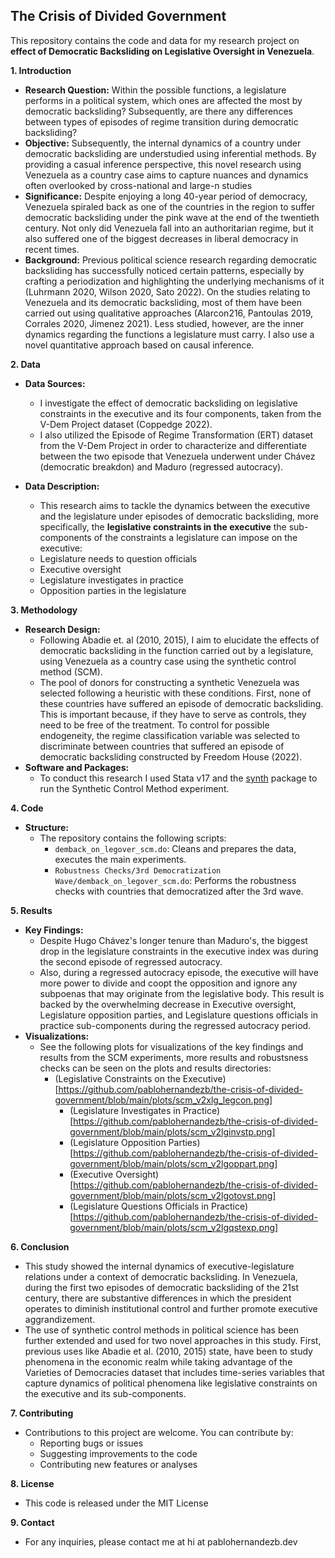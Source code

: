 ## The Crisis of Divided Government

This repository contains the code and data for my research project on ****effect of Democratic Backsliding on Legislative Oversight in Venezuela****.

**1. Introduction**

* **Research Question:** Within the possible functions, a legislature performs in a political system, which ones are affected the most by democratic backsliding? Subsequently, are there any differences between types of episodes of regime transition during democratic backsliding?
* **Objective:** Subsequently, the internal dynamics of a country under democratic backsliding are understudied using inferential methods. By providing a casual inference perspective, this novel research using Venezuela as a country case aims to capture nuances and dynamics often overlooked by cross-national and large-n studies
* **Significance:** Despite enjoying a long 40-year period of democracy, Venezuela spiraled back as one of the countries in the region to suffer democratic backsliding under the pink wave at the end of the twentieth century. Not only did Venezuela fall into an authoritarian regime, but it also suffered one of the biggest decreases in liberal democracy in recent times. 
* **Background:** Previous political science research regarding democratic backsliding has successfully noticed certain patterns, especially by crafting a periodization and highlighting the underlying mechanisms of it (Luhrmann 2020, Wilson 2020, Sato 2022). On the studies relating to Venezuela and its democratic backsliding, most of them have been carried out using qualitative approaches (Alarcon216, Pantoulas 2019, Corrales 2020, Jimenez 2021). Less studied, however, are the inner dynamics regarding the functions a legislature must carry. I also use a novel quantitative approach based on causal inference.

**2. Data**

* **Data Sources:**
    * I investigate the effect of democratic backsliding on legislative constraints in the executive and its four components, taken from the V-Dem Project dataset (Coppedge 2022).
    * I also utilized the Episode of Regime Transformation (ERT) dataset from the V-Dem Project in order to characterize and differentiate between the two episode that Venezuela underwent under Chávez (democratic breakdon) and Maduro (regressed autocracy).

* **Data Description:**
    * This research aims to tackle the dynamics between the executive and the legislature under episodes of democratic backsliding, more specifically, the **legislative constraints in the executive** the sub-components of the constraints a legislature can impose on the executive:
    * Legislature needs to question officials
    * Executive oversight
    * Legislature investigates in practice
    * Opposition parties in the legislature

**3. Methodology**

* **Research Design:** 
    * Following Abadie et. al (2010, 2015), I aim to elucidate the effects of democratic backsliding in the function carried out by a legislature, using Venezuela as a country case using the synthetic control method (SCM). 
    * The pool of donors for constructing a synthetic Venezuela was selected following a heuristic with these conditions. First, none of these countries have suffered an episode of democratic backsliding. This is important because, if they have to serve as controls, they need to be free of the treatment. To control for possible endogeneity, the regime classification variable was selected to discriminate between countries that suffered an episode of democratic backsliding constructed by Freedom House (2022).
* **Software and Packages:**
    * To conduct this research I used Stata v17 and the [synth](http://fmwww.bc.edu/repec/bocode/s/synth.html) package to run the Synthetic Control Method experiment.

**4. Code**

* **Structure:** 
    * The repository contains the following scripts: 
        * `demback_on_legover_scm.do`: Cleans and prepares the data, executes the main experiments.
        * `Robustness Checks/3rd Democratization Wave/demback_on_legover_scm.do`: Performs the robustness checks with countries that democratized after the 3rd wave.

**5. Results**

* **Key Findings:** 
    * Despite Hugo Chávez's longer tenure than Maduro's, the biggest drop in the legislature constraints in the executive index was during the second episode of regressed autocracy.
    * Also, during a regressed autocracy episode, the executive will have more power to divide and coopt the opposition and ignore any subpoenas that may originate from the legislative body. This result is backed by the overwhelming decrease in Executive oversight, Legislature opposition parties, and Legislature questions officials in practice sub-components during the regressed autocracy period.
* **Visualizations:** 
    * See the following plots for visualizations of the key findings and results from the SCM experiments, more results and robustsness checks can be seen on the plots and results directories: 
        * (Legislative Constraints on the Executive)[https://github.com/pablohernandezb/the-crisis-of-divided-government/blob/main/plots/scm_v2xlg_legcon.png]
            * (Legislature Investigates in Practice)[https://github.com/pablohernandezb/the-crisis-of-divided-government/blob/main/plots/scm_v2lginvstp.png]
            * (Legislature Opposition Parties)[https://github.com/pablohernandezb/the-crisis-of-divided-government/blob/main/plots/scm_v2lgoppart.png]
            * (Executive Oversight)[https://github.com/pablohernandezb/the-crisis-of-divided-government/blob/main/plots/scm_v2lgotovst.png]
            * (Legislature Questions Officials in Practice)[https://github.com/pablohernandezb/the-crisis-of-divided-government/blob/main/plots/scm_v2lgqstexp.png]

**6. Conclusion**

* This study showed the internal dynamics of executive-legislature relations under a context of democratic backsliding. In Venezuela, during the first two episodes of democratic backsliding of the 21st century, there are substantive differences in which the president operates to diminish institutional control and further promote executive aggrandizement.
* The use of synthetic control methods in political science has been further extended and used for two novel approaches in this study. First, previous uses like Abadie et al. (2010, 2015) state, have been to study phenomena in the economic realm while taking advantage of the Varieties of Democracies dataset that includes time-series variables that capture dynamics of political phenomena like legislative constraints on the executive and its sub-components.

**7. Contributing**

* Contributions to this project are welcome. You can contribute by:
    * Reporting bugs or issues
    * Suggesting improvements to the code
    * Contributing new features or analyses

**8. License**

* This code is released under the MIT License

**9. Contact**

* For any inquiries, please contact me at hi at pablohernandezb.dev
